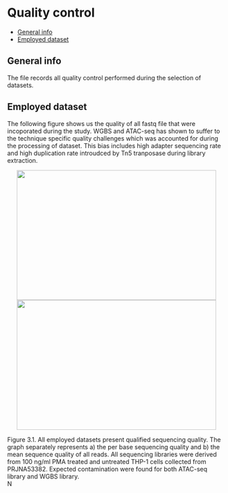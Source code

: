 # Quality control

* [General info](#general-info)
* [Employed dataset](#employed-dataset)

## General info

The file records all quality control performed during the selection of datasets.

## Employed dataset

The following figure shows us the quality of all fastq file that were incoporated during the study. WGBS and ATAC-seq has shown to suffer to the technique specific quality challenges which was accounted for during the processing of dataset. This bias includes high adapter sequencing rate and high duplication rate introudced by Tn5 tranposase during library extraction. 
<br />
<p align="center">
  <img width="460" height="300" src="https://github.com/Yifan-bio/msc/blob/main/Master/Image/Figure%203.1.A.png">
  <img width="460" height="300" src="https://github.com/Yifan-bio/msc/blob/main/Master/Image/Figure%203.1.B.png">
</p>
Figure 3.1. All employed datasets present qualified sequencing quality. The graph separately represents a) the per base sequencing quality and b) the mean sequence quality of all reads. All sequencing libraries were derived from 100 ng/ml PMA treated and untreated THP-1 cells collected from PRJNA53382. Expected contamination were found for both ATAC-seq library and WGBS library.
<br />
N

